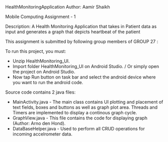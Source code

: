 </h2>HealthMonitoringApplication</h2>
Author: Aamir Shaikh

Mobile Computing Assignment - 1

Description: A Health Monitoring Application that takes in Patient data as input and generates a graph that depicts heartbeat of the patient

This assignment is submitted by following group members of GROUP 27 :

To run this project, you must:
- Unzip HealthMonitoring_UI.
- Import folder HealthMonitoring_UI on Android Studio. / Or simply open the project on Android Studio.
- Now tap Run button on task bar and select the android device where you want to run the android code.

Source code contains 2 java files:
- MainActivity.java - The main class contains UI plotting and placement of text fields, boxes and buttons as well as graph plot area. Threads and Timers are implemented to display a continous graph cycle.
- GraphView.java - This file contains the code for displaying graph (Author: Arno den Hond).
- DataBaseHelper.java - Used to perform all CRUD operations for incoming accelrometer data.


